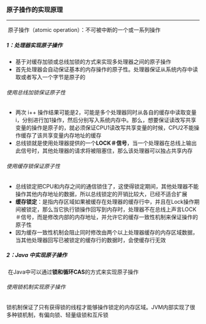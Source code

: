 ### 原子操作的实现原理

------

​	原子操作（atomic operation）：不可被中断的一个或一系列操作

##### 1：处理器实现原子操作

- 基于对缓存加锁或总线加锁的方式来实现多处理器之间的原子操作
- 首先处理器会自动保证基本的内存操作的原子性。处理器保证从系统内存中读取或者写入一个字节是原子的

###### 使用总线加锁保证原子性

- 两次 i++ 操作结果可能是2，可能是多个处理器同时从各自的缓存中读取变量i，分别进行加1操作，然后分别写入系统内存中。那么，想要保证读改写共享变量的操作是原子的，就必须保证CPU1读改写共享变量的时候，CPU2不能操作缓存了该共享变量内存地址的缓存
- 总线锁就是使用处理器提供的一个**LOCK＃信号**，当一个处理器在总线上输出此信号时，其他处理器的请求将被阻塞住，那么该处理器可以独占共享内存

###### 使用缓存锁保证原子性

- 总线锁定把CPU和内存之间的通信锁住了，这使得锁定期间，其他处理器不能操作其他内存地址的数据，所以总线锁定的开销比较大，已经不适合扩展
- **缓存锁定**：是指内存区域如果被缓存在处理器的缓存行中，并且在Lock操作期间被锁定，那么当它执行锁操作回写到内存时，处理器不在总线上声言LOCK＃信号，而是修改内部的内存地址，并允许它的缓存一致性机制来保证操作的原子性
- 因为缓存一致性机制会阻止同时修改由两个以上处理器缓存的内存区域数据，当其他处理器回写已被锁定的缓存行的数据时，会使缓存行无效

##### 2：Java 中实现原子操作

​	在Java中可以通过**锁和循环CAS**的方式来实现原子操作

###### 使用锁机制实现原子操作

​	锁机制保证了只有获得锁的线程才能够操作锁定的内存区域。JVM内部实现了很多种锁机制，有偏向锁、轻量级锁和互斥锁